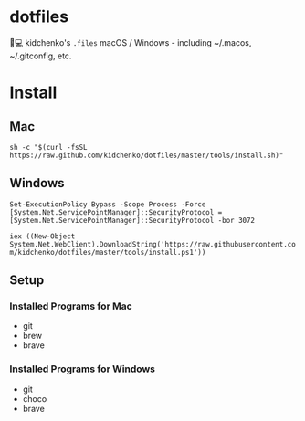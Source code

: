 # dotfiles
🔧💻  kidchenko's `.files` macOS / Windows - including ~/.macos, ~/.gitconfig, etc.

# Install

## Mac

`sh -c "$(curl -fsSL https://raw.github.com/kidchenko/dotfiles/master/tools/install.sh)"`


## Windows

`Set-ExecutionPolicy Bypass -Scope Process -Force`
`[System.Net.ServicePointManager]::SecurityProtocol = [System.Net.ServicePointManager]::SecurityProtocol -bor 3072`

`iex ((New-Object System.Net.WebClient).DownloadString('https://raw.githubusercontent.com/kidchenko/dotfiles/master/tools/install.ps1'))`

## Setup

### Installed Programs for Mac

- git
- brew
- brave

### Installed Programs for Windows

- git
- choco
- brave
